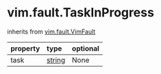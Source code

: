 vim.fault.TaskInProgress
========================
inherits from [vim.fault.VimFault](docs/vim.fault.VimFault.md)

| property | type | optional |
|:---------|:-----|:---------|
| task | [string](string.md "string") | None |
